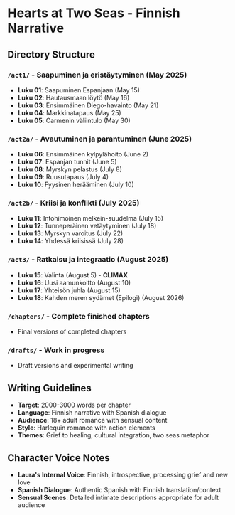 # Hearts at Two Seas - Finnish Narrative

## Directory Structure

### `/act1/` - Saapuminen ja eristäytyminen (May 2025)
- **Luku 01**: Saapuminen Espanjaan (May 15)
- **Luku 02**: Hautausmaan löytö (May 16) 
- **Luku 03**: Ensimmäinen Diego-havainto (May 21)
- **Luku 04**: Markkinatapaus (May 25)
- **Luku 05**: Carmenin väliintulo (May 30)

### `/act2a/` - Avautuminen ja parantuminen (June 2025)
- **Luku 06**: Ensimmäinen kylpylähoito (June 2)
- **Luku 07**: Espanjan tunnit (June 5)
- **Luku 08**: Myrskyn pelastus (July 8)
- **Luku 09**: Ruusutapaus (July 4)
- **Luku 10**: Fyysinen herääminen (July 10)

### `/act2b/` - Kriisi ja konflikti (July 2025)
- **Luku 11**: Intohimoinen melkein-suudelma (July 15)
- **Luku 12**: Tunneperäinen vetäytyminen (July 18)
- **Luku 13**: Myrskyn varoitus (July 22)
- **Luku 14**: Yhdessä kriisissä (July 28)

### `/act3/` - Ratkaisu ja integraatio (August 2025)
- **Luku 15**: Valinta (August 5) - **CLIMAX**
- **Luku 16**: Uusi aamunkoitto (August 10)
- **Luku 17**: Yhteisön juhla (August 15)
- **Luku 18**: Kahden meren sydämet (Epilogi) (August 2026)

### `/chapters/` - Complete finished chapters
- Final versions of completed chapters

### `/drafts/` - Work in progress
- Draft versions and experimental writing

## Writing Guidelines

- **Target**: 2000-3000 words per chapter
- **Language**: Finnish narrative with Spanish dialogue
- **Audience**: 18+ adult romance with sensual content
- **Style**: Harlequin romance with action elements
- **Themes**: Grief to healing, cultural integration, two seas metaphor

## Character Voice Notes

- **Laura's Internal Voice**: Finnish, introspective, processing grief and new love
- **Spanish Dialogue**: Authentic Spanish with Finnish translation/context
- **Sensual Scenes**: Detailed intimate descriptions appropriate for adult audience
